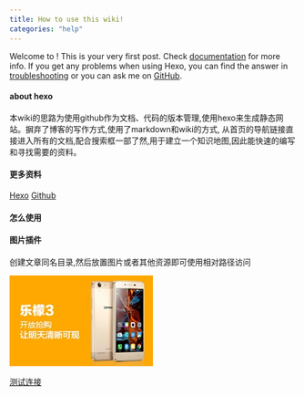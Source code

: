 ```yaml
---
title: How to use this wiki!
categories: "help"
---
```

Welcome to ! This is your very first post. Check [documentation](https://hexo.io/docs/) for more info. If you get any problems when using Hexo, you can find the answer in [troubleshooting](https://hexo.io/docs/troubleshooting.html) or you can ask me on [GitHub](https://github.com/hexojs/hexo/issues).



#### about hexo

本wiki的思路为使用github作为文档、代码的版本管理,使用hexo来生成静态网站。摒弃了博客的写作方式,使用了markdown和wiki的方式,
从首页的导航链接直接进入所有的文档,配合搜索框一部了然,用于建立一个知识地图,因此能快速的编写和寻找需要的资料。

#### 更多资料

[Hexo](https://hexo.io/)
[Github](https://github.com)

#### 怎么使用


#### 图片插件

创建文章同名目录,然后放置图片或者其他资源即可使用相对路径访问

![](how-to-use-this-wiki/05a4c81a-8793-4baa-92a1-94b28aece873.jpg)


[测试连接](hello-world.md)
